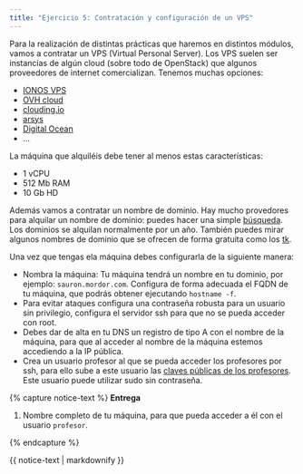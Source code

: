 ```yaml
---
title: "Ejercicio 5: Contratación y configuración de un VPS"
---
```


Para la realización de distintas prácticas que haremos en distintos módulos, vamos a contratar un VPS (Virtual Personal Server). Los VPS suelen ser instancias de algún cloud (sobre todo de OpenStack) que algunos proveedores de internet comercializan. Tenemos muchas opciones:

* [IONOS VPS](https://www.ionos.es/servidores/vps#packs)
* [OVH cloud](https://www.ovhcloud.com/es-es/vps/)
* [clouding.io](https://clouding.io/)
* [arsys](https://www.arsys.es/servidores/vps)
* [Digital Ocean](https://www.digitalocean.com/pricing/)
* ...

La máquina que alquiléis debe tener al menos estas características:

* 1 vCPU
* 512 Mb RAM
* 10 Gb HD

Además vamos a contratar un nombre de dominio. Hay mucho provedores para alquilar un nombre de dominio: puedes hacer una simple [búsqueda](https://duckduckgo.com/?q=dominios&va=b&t=hc&ia=places).  Los dominios se alquilan normalmente por un año. También puedes mirar algunos nombres de dominio que se ofrecen de forma gratuita como los [tk](http://www.dot.tk/es/index.html).

Una vez que tengas ela máquina debes configurarla de la siguiente manera:

* Nombra la máquina: Tu máquina tendrá un nombre en tu dominio, por ejemplo: `sauron.mordor.com`. Configura de forma adecuada el FQDN de tu máquina, que podrás obtener ejecutando `hostname -f`.
* Para evitar ataques configura una contraseña robusta para un usuario sin privilegio, configura el servidor ssh para que no se pueda acceder con root.
* Debes dar de alta en tu DNS un registro de tipo A con el nombre de la máquina, para que al acceder al nombre de la máquina estemos accediendo a la IP pública.
* Crea un usuario profesor al que se pueda acceder los profesores por ssh, para ello sube a este usuario las [claves públicas de los profesores](https://dit.gonzalonazareno.org/redmine/projects/asir2/wiki/Claves_p%C3%BAblicas_de_los_profesores). Este usuario puede utilizar sudo sin contraseña.

{% capture notice-text %}
**Entrega**

1. Nombre completo de tu máquina, para que pueda acceder a él con el usuario `profesor`.

{% endcapture %}<div class="notice--info">{{ notice-text | markdownify }}</div>


